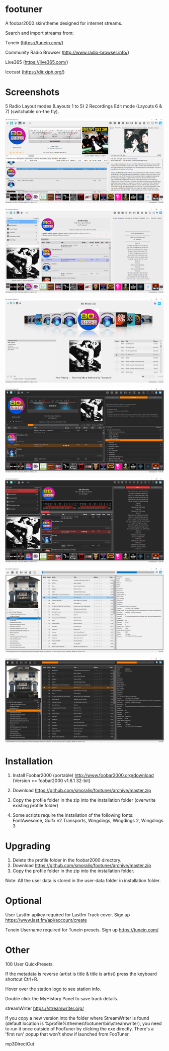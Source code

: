 # footuner

A foobar2000 skin/theme designed for internet streams.

Search and import streams from:

Tunein (https://tunein.com/)

Community Radio Browser (http://www.radio-browser.info/) 

Live365 (https://live365.com/)

Icecast (https://dir.xiph.org/)

# Screenshots

5 Radio Layout modes (Layouts 1 to 5)
2 Recordings Edit mode (Layouts 6 & 7)
(switchable on-the fly).

![Layout1](/layout1.png)

![Layout2](/layout2.png)

![Layout3](/layout3.png)

![Layout4](/layout4.png)

![Layout5](/layout5.png)

![Layout6](/layout6.png)

![Layout7](/layout7.png)

# Installation

1. Install Foobar2000 (portable) http://www.foobar2000.org/download (Version >= foobar2000 v1.6.1 32-bit)
2. Download https://github.com/smoralis/footuner/archive/master.zip
3. Copy the profile folder in the zip into the installation folder (overwrite existing profile folder) 

4. Some scripts require the installation of the following fonts: FontAwesome, 
Guifx v2 Transports, Wingdings, Wingdings 2, Wingdings 3

# Upgrading

1. Delete the profile folder in the foobar2000 directory.
2. Download https://github.com/smoralis/footuner/archive/master.zip
3. Copy the profile folder in the zip into the installation folder.

Note:
All the user data is stored in the user-data folder in installation folder.

# Optional 

User Lastfm apikey required for Lastfm Track cover.
Sign up https://www.last.fm/api/account/create

Tunein Username required for Tunein presets.
Sign up https://tunein.com/

# Other

100 User QuickPresets.

If the metadata is reverse (artist is title & title is artist) press the keyboard shortcut Ctrl+R.

Hover over the station logo to see station info.

Double click the MyHistory Panel to save track details.

streamWriter https://streamwriter.org/

If you copy a new version into the folder where StreamWriter is found (default location is %profile%\themes\footuner\bin\streamwriter), you need to run it once outside of FooTuner by clicking the exe directly.
There's a 'first run' popup that won't show if launched from FooTuner. 


mp3DirectCut
